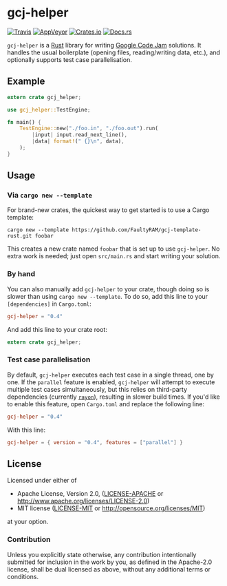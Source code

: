 # gcj-helper

[![Travis](https://img.shields.io/travis/FaultyRAM/gcj-helper-rs.svg)][1]
[![AppVeyor](https://img.shields.io/appveyor/ci/FaultyRAM/gcj-helper-rs.svg)][2]
[![Crates.io](https://img.shields.io/crates/v/gcj-helper.svg)][3]
[![Docs.rs](https://docs.rs/gcj-helper/badge.svg)][4]

`gcj-helper` is a [Rust][5] library for writing [Google Code Jam][6] solutions. It handles the
usual boilerplate (opening files, reading/writing data, etc.), and optionally supports test case
parallelisation.

## Example

```rust
extern crate gcj_helper;

use gcj_helper::TestEngine;

fn main() {
    TestEngine::new("./foo.in", "./foo.out").run(
        |input| input.read_next_line(),
        |data| format!(" {}\n", data),
    );
}
```

## Usage

### Via `cargo new --template`

For brand-new crates, the quickest way to get started is to use a Cargo template:

```text
cargo new --template https://github.com/FaultyRAM/gcj-template-rust.git foobar
```

This creates a new crate named `foobar` that is set up to use `gcj-helper`. No extra work is
needed; just open `src/main.rs` and start writing your solution.

### By hand

You can also manually add `gcj-helper` to your crate, though doing so is slower than using
`cargo new --template`. To do so, add this line to your `[dependencies]` in `Cargo.toml`:

```toml
gcj-helper = "0.4"
```

And add this line to your crate root:

```rust
extern crate gcj_helper;
```

### Test case parallelisation

By default, `gcj-helper` executes each test case in a single thread, one by one. If the `parallel`
feature is enabled, `gcj-helper` will attempt to execute multiple test cases simultaneously, but
this relies on third-party dependencies (currently [`rayon`][7]), resulting in slower build times.
If you'd like to enable this feature, open `Cargo.toml` and replace the following line:

```toml
gcj-helper = "0.4"
```

With this line:

```toml
gcj-helper = { version = "0.4", features = ["parallel"] }
```

## License

Licensed under either of

 * Apache License, Version 2.0, ([LICENSE-APACHE](LICENSE-APACHE) or
   http://www.apache.org/licenses/LICENSE-2.0)
 * MIT license ([LICENSE-MIT](LICENSE-MIT) or http://opensource.org/licenses/MIT)

at your option.

### Contribution

Unless you explicitly state otherwise, any contribution intentionally
submitted for inclusion in the work by you, as defined in the Apache-2.0
license, shall be dual licensed as above, without any additional terms or
conditions.

[1]: https://travis-ci.org/FaultyRAM/gcj-helper-rs
[2]: https://ci.appveyor.com/project/FaultyRAM/gcj-helper-rs
[3]: https://crates.io/crates/gcj-helper
[4]: https://docs.rs/gcj-helper
[5]: https://www.rust-lang.org
[6]: https://code.google.com/codejam/
[7]: https://crates.io/crates/rayon
